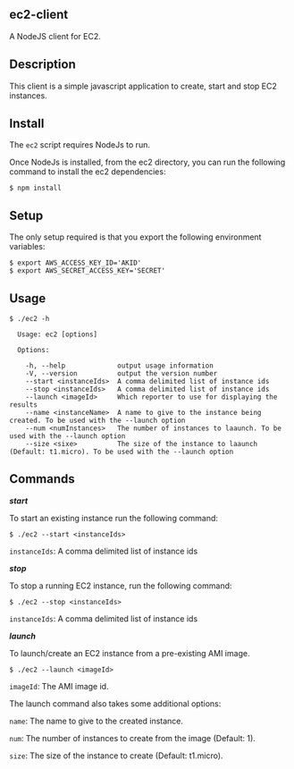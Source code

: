 ec2-client
----------
A NodeJS client for EC2.

Description
-----------
This client is a simple javascript application to create, start and stop EC2 instances.

Install
-------
The ```ec2``` script requires NodeJs to run.

Once NodeJs is installed, from the ec2 directory, you can run the following command to install the ec2 dependencies:

    $ npm install

Setup
-----
The only setup required is that you export the following environment variables:

    $ export AWS_ACCESS_KEY_ID='AKID'
    $ export AWS_SECRET_ACCESS_KEY='SECRET'

Usage
-----

    $ ./ec2 -h

      Usage: ec2 [options]

      Options:

        -h, --help             output usage information
        -V, --version          output the version number
        --start <instanceIds>  A comma delimited list of instance ids
        --stop <instanceIds>   A comma delimited list of instance ids
        --launch <imageId>     Which reporter to use for displaying the results
        --name <instanceName>  A name to give to the instance being created. To be used with the --launch option
        --num <numInstances>   The number of instances to laaunch. To be used with the --launch option
        --size <sixe>          The size of the instance to laaunch (Default: t1.micro). To be used with the --launch option

Commands
--------

***start***

To start an existing instance run the following command:

    $ ./ec2 --start <instanceIds>

```instanceIds```: A comma delimited list of instance ids

***stop***

To stop a running EC2 instance, run the following command:

    $ ./ec2 --stop <instanceIds>

```instanceIds```: A comma delimited list of instance ids

***launch***

To launch/create an EC2 instance from a pre-existing AMI image.

    $ ./ec2 --launch <imageId>

```imageId```: The AMI image id.

The launch command also takes some additional options:

```name```: The name to give to the created instance.

```num```: The number of instances to create from the image (Default: 1).

```size```: The size of the instance to create (Default: t1.micro).